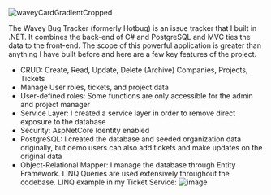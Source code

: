 ![waveyCardGradientCropped](https://github.com/StevesGitRepo/HotBug/assets/104333881/c2470536-1256-40c9-9c14-62df49511d69)


The Wavey Bug Tracker (formerly Hotbug) is an issue tracker that I built in .NET.  It combines the back-end of C# and PostgreSQL and MVC ties the data to the front-end.  The scope of this powerful application is greater than anything I have built before and here are a few key features of the project.

  * CRUD: Create, Read, Update, Delete (Archive) Companies, Projects, Tickets
  * Manage User roles, tickets, and project data
  * User-defined roles: Some functions are only accessible for the admin and project manager
  * Service Layer: I created a service layer in order to remove direct exposure to the database
  * Security: AspNetCore Identity enabled
  * PostgreSQL: I created the database and seeded organization data originally, but demo users can also add tickets and make updates on the original data
  * Object-Relational Mapper: I manage the database through Entity Framework.  LINQ Queries are used extensively throughout the codebase.
      LINQ example in my Ticket Service: ![image](https://github.com/StevesGitRepo/HotBug/assets/104333881/92c4db04-67b9-4df9-a461-92de02e5c2db)
